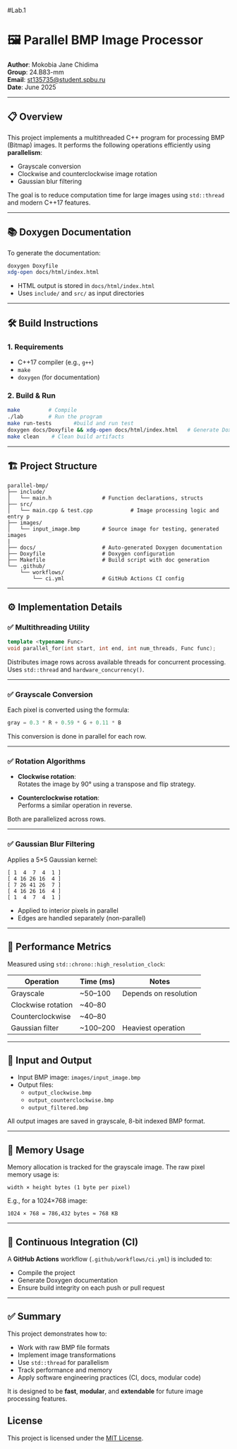 #Lab.1

# 🖼️ Parallel BMP Image Processor

**Author**: Mokobia Jane Chidima  
**Group**: 24.B83-mm  
**Email**: st135735@student.spbu.ru  
**Date**: June 2025  

---

## 📋 Overview

This project implements a multithreaded C++ program for processing BMP (Bitmap) images. It performs the following operations efficiently using **parallelism**:

- Grayscale conversion  
- Clockwise and counterclockwise image rotation  
- Gaussian blur filtering  

The goal is to reduce computation time for large images using `std::thread` and modern C++17 features.

---

## 📚 Doxygen Documentation

To generate the documentation:

```bash
doxygen Doxyfile
xdg-open docs/html/index.html
```

- HTML output is stored in `docs/html/index.html`  
- Uses `include/` and `src/` as input directories  

---

## 🛠️ Build Instructions

### 1. Requirements

- C++17 compiler (e.g., `g++`)  
- `make`  
- `doxygen` (for documentation)  

### 2. Build & Run


```bash
make         # Compile
./lab        # Run the program
make run-tests       #build and run test
doxygen docs/Doxyfile && xdg-open docs/html/index.html   # Generate Doxygen docs
make clean    # Clean build artifacts
```

---


## 🏗️ Project Structure

```
parallel-bmp/
├── include/
│   └── main.h                # Function declarations, structs
├── src/
│   └── main.cpp & test.cpp            # Image processing logic and entry p
├── images/
│   └── input_image.bmp       # Source image for testing, generated images
|               
├── docs/                     # Auto-generated Doxygen documentation
├── Doxyfile                  # Doxygen configuration
├── Makefile                  # Build script with doc generation
└── .github/
    └── workflows/
        └── ci.yml            # GitHub Actions CI config
```

---

## ⚙️ Implementation Details

### ✅ Multithreading Utility

```cpp
template <typename Func>
void parallel_for(int start, int end, int num_threads, Func func);
```

Distributes image rows across available threads for concurrent processing. Uses `std::thread` and `hardware_concurrency()`.

---

### ✅ Grayscale Conversion

Each pixel is converted using the formula:

```cpp
gray = 0.3 * R + 0.59 * G + 0.11 * B
```

This conversion is done in parallel for each row.

---

### ✅ Rotation Algorithms

- **Clockwise rotation**:  
  Rotates the image by 90° using a transpose and flip strategy.

- **Counterclockwise rotation**:  
  Performs a similar operation in reverse.

Both are parallelized across rows.

---

### ✅ Gaussian Blur Filtering

Applies a 5×5 Gaussian kernel:

```
[ 1  4  7  4  1 ]
[ 4 16 26 16  4 ]
[ 7 26 41 26  7 ]
[ 4 16 26 16  4 ]
[ 1  4  7  4  1 ]
```

- Applied to interior pixels in parallel  
- Edges are handled separately (non-parallel)

---

## 🧪 Performance Metrics

Measured using `std::chrono::high_resolution_clock`:

| Operation           | Time (ms) | Notes                  |
|--------------------|-----------|------------------------|
| Grayscale           | ~50–100   | Depends on resolution  |
| Clockwise rotation  | ~40–80    |                        |
| Counterclockwise    | ~40–80    |                        |
| Gaussian filter     | ~100–200  | Heaviest operation     |

---

## 📁 Input and Output

- Input BMP image: `images/input_image.bmp`  
- Output files:  
  - `output_clockwise.bmp`  
  - `output_counterclockwise.bmp`  
  - `output_filtered.bmp`

All output images are saved in grayscale, 8-bit indexed BMP format.

---

## 🧼 Memory Usage

Memory allocation is tracked for the grayscale image. The raw pixel memory usage is:

```
width × height bytes (1 byte per pixel)
```

E.g., for a 1024×768 image:

```
1024 × 768 = 786,432 bytes ≈ 768 KB
```

---

## 🧪 Continuous Integration (CI)

A **GitHub Actions** workflow (`.github/workflows/ci.yml`) is included to:

- Compile the project  
- Generate Doxygen documentation  
- Ensure build integrity on each push or pull request  

---


## ✅ Summary

This project demonstrates how to:

- Work with raw BMP file formats  
- Implement image transformations  
- Use `std::thread` for parallelism  
- Track performance and memory  
- Apply software engineering practices (CI, docs, modular code)  

It is designed to be **fast**, **modular**, and **extendable** for future image processing features.

## License

This project is licensed under the [MIT License](LICENSE).